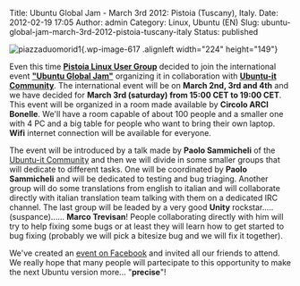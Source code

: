 Title: Ubuntu Global Jam - March 3rd 2012: Pistoia (Tuscany), Italy.
Date: 2012-02-19 17:05
Author: admin
Category: Linux, Ubuntu (EN)
Slug: ubuntu-global-jam-march-3rd-2012-pistoia-tuscany-italy
Status: published

![](http://www.andreagrandi.it/wp-content/uploads/2012/02/piazzaduomorid1.jpg "piazzaduomorid1"){.wp-image-617
.alignleft width="224" height="149"}

Even this time **[Pistoia Linux User Group](http://www.ptlug.org)**
decided to join the international event **["Ubuntu Global
Jam"](https://wiki.ubuntu.com/UbuntuGlobalJam)** organizing it in
collaboration with **[Ubuntu-it Community](http://ubuntu-it.org/)**. The
international event will be on **March 2nd, 3rd and 4th** and we have
decided for **March 3rd (saturday) from 15:00 CET to 19:00 CET**. This
event will be organized in a room made available by **Circolo ARCI
Bonelle**. We'll have a room capable of about 100 people and a smaller
one with 4 PC and a big table for people who want to bring their own
laptop. **Wifi** internet connection will be available for everyone.

The event will be introduced by a talk made by **Paolo Sammicheli** of
the [Ubuntu-it Community](http://ubuntu-it.org/) and then we will divide
in some smaller groups that will dedicate to different tasks. One will
be coordinated by **Paolo Sammicheli** and will be dedicated to testing
and bug triaging. Another group will do some translations from english
to italian and will collaborate directly with italian translation team
talking with them on a dedicated IRC channel. The last group will be
leaded by a very good **Unity** rockstar..... (suspance)...... **Marco
Trevisan**! People collaborating directly with him will try to help
fixing some bugs or at least they will learn how to get started to bug
fixing (probably we will pick a bitesize bug and we will fix it
together).

We've created an [event on
Facebook](https://www.facebook.com/events/151257404993865/) and invited
all our friends to attend. We really hope that many people will
partecipate to this opportunity to make the next Ubuntu version more...
"**precise**"!
